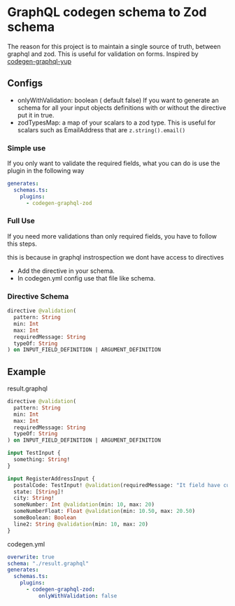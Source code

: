 # GraphQL codegen schema to Zod schema

The reason for this project is to maintain a single source of truth, between graphql and zod. This is useful for validation on forms. Inspired by [codegen-graphql-yup](https://github.com/tinezmatias/codegen-graphql-yup)

## Configs

- onlyWithValidation: boolean ( default false) If you want to generate an schema for all your input objects definitions with or without the directive put it in true.
- zodTypesMap: a map of your scalars to a zod type. This is useful for scalars such as EmailAddress that are `z.string().email()`

### Simple use

If you only want to validate the required fields, what you can do is use the plugin in the following way

```yaml
generates:
  schemas.ts:
    plugins:
      - codegen-graphql-zod
```

### Full Use

If you need more validations than only required fields, you have to follow this steps.

this is because in graphql instrospection we dont have access to directives

- Add the directive in your schema.
- In codegen.yml config use that file like schema.

### Directive Schema

```graphql
directive @validation(
  pattern: String
  min: Int
  max: Int
  requiredMessage: String
  typeOf: String
) on INPUT_FIELD_DEFINITION | ARGUMENT_DEFINITION
```

## Example

result.graphql

```graphql
directive @validation(
  pattern: String
  min: Int
  max: Int
  requiredMessage: String
  typeOf: String
) on INPUT_FIELD_DEFINITION | ARGUMENT_DEFINITION

input TestInput {
  something: String!
}

input RegisterAddressInput {
  postalCode: TestInput! @validation(requiredMessage: "It field have custom message.")
  state: [String]!
  city: String!
  someNumber: Int @validation(min: 10, max: 20)
  someNumberFloat: Float @validation(min: 10.50, max: 20.50)
  someBoolean: Boolean
  line2: String @validation(min: 10, max: 20)
}

```

codegen.yml

```yaml
overwrite: true
schema: "./result.graphql"
generates:
  schemas.ts:
    plugins:
      - codegen-graphql-zod:
          onlyWithValidation: false

```
